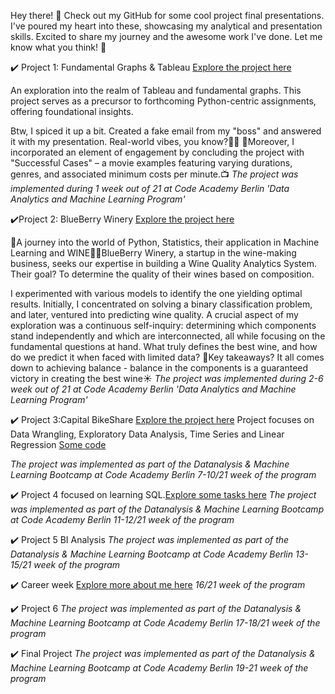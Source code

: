 Hey there! 👋 Check out my GitHub for some cool project final presentations. 
I've poured my heart into these, showcasing my analytical and presentation skills. Excited to share my journey and the awesome work I've done. 
Let me know what you think! 🚀

✔️ Project 1: Fundamental Graphs & Tableau [Explore the project here](https://github.com/novik2713/projects_results_PDF/blob/main/Project_1_CAB_Movies.pdf)

An exploration into the realm of Tableau and fundamental graphs. This project serves as a precursor to forthcoming Python-centric assignments, offering foundational insights.

Btw, I spiced it up a bit. Created a fake email from my "boss" and answered it with my presentation. Real-world vibes, you know?🚀😜
🎥Moreover, I incorporated an element of engagement by concluding the project with "Successful Cases" – a movie examples featuring varying durations, genres, and associated minimum costs per minute.📺
*The project was implemented during 1 week out of 21 at Code Academy Berlin 'Data Analytics and Machine Learning Program'*

✔️Project 2: BlueBerry Winery [Explore the project here](https://github.com/novik2713/projects_results_PDF/blob/main/Project_2_CAB_BlueBerryWinery.pdf)

🍇A journey into the world of Python, Statistics, their application in Machine Learning and WINE🍇🍇BlueBerry Winery, a startup in the wine-making business, seeks our expertise in building a Wine Quality Analytics System. Their goal? To determine the quality of their wines based on composition.

I experimented with various models to identify the one yielding optimal results. 
Initially, I concentrated on solving a binary classification problem, and later, ventured into predicting wine quality.
A crucial aspect of my exploration was a continuous self-inquiry: determining which components stand independently and which are interconnected, all while focusing on the fundamental questions at hand. 
What truly defines the best wine, and how do we predict it when faced with limited data?
🌊Key takeaways? It all comes down to achieving balance - balance in the components is a guaranteed victory in creating the best wine☀️
*The project was implemented during 2-6 week out of 21 at Code Academy Berlin 'Data Analytics and Machine Learning Program'*

✔️ Project 3:Capital BikeShare [Explore the project here](https://github.com/novik2713/projects_results_PDF/blob/main/Project_3_CAB_CapitalBikeShare.pdf)
Project focuses on Data Wrangling, Exploratory Data Analysis, Time Series and Linear Regression
[Some code](https://github.com/novik2713/CAB_BikeShare)

*The project was implemented as part of the Datanalysis & Machine Learning Bootcamp at Code Academy Berlin
7-10/21 week of the program*

✔️ Project 4 focused on learning SQL.[Explore some tasks here](https://github.com/novik2713/SQL_DailyTasks)
*The project was implemented as part of the Datanalysis & Machine Learning Bootcamp at Code Academy Berlin
11-12/21 week of the program*

✔️ Project 5 BI Analysis
*The project was implemented as part of the Datanalysis & Machine Learning Bootcamp at Code Academy Berlin
13-15/21 week of the program*

✔️ Career week [Explore more about me here](https://www.linkedin.com/in/novachynskyi/)
*16/21 week of the program*

✔️ Project 6 
*The project was implemented as part of the Datanalysis & Machine Learning Bootcamp at Code Academy Berlin
17-18/21 week of the program*

✔️ Final Project
*The project was implemented as part of the Datanalysis & Machine Learning Bootcamp at Code Academy Berlin
19-21 week of the program*
